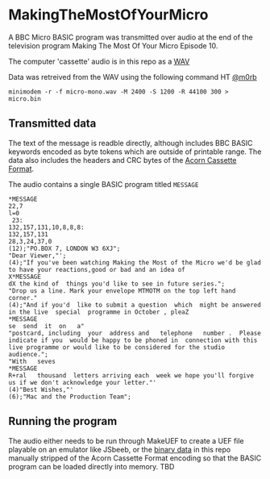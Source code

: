 # MakingTheMostOfYourMicro
A BBC Micro BASIC program was transmitted over audio at the end of the television program Making The Most Of Your Micro Episode 10.

The computer 'cassette' audio is in this repo as a [WAV](https://github.com/8bitkick/MakingTheMostOfYourMicro/blob/master/micro.wav)

Data was retreived from the WAV using the following command HT [@m0rb](https://twitter.com/m0rb/status/1289774206712872960?s=20)
~~~
minimodem -r -f micro-mono.wav -M 2400 -S 1200 -R 44100 300 > micro.bin
~~~


## Transmitted data

The text of the message is readble directly, although includes BBC BASIC keywords encoded as byte tokens which are outside of printable range. The data also includes the headers and CRC bytes of the [Acorn Cassette Format](http://beebwiki.mdfs.net/Acorn_cassette_format).

The audio contains a single BASIC program titled `MESSAGE`


~~~
*MESSAGE
22,7
l=0 
 23:
132,157,131,10,8,8,8:
132,157,131
28,3,24,37,0
(12);"PO.BOX 7, LONDON W3 6XJ";
"Dear Viewer,"';
(4);"If you've been watching Making the Most of the Micro we'd be glad to have your reactions,good or bad and an idea of
X*MESSAGE
dX the kind of  things you'd like to see in future series.";
"Drop us a line. Mark your envelope MTMOTM on the top left hand corner."
(4);"And if you'd  like to submit a question  which  might be answered in the live  special  programme in October , pleaZ
*MESSAGE
se  send  it  on   a"
"postcard, including  your  address and   telephone   number .  Please indicate if you  would be happy to be phoned in  connection with this live programme or would like to be considered for the studio audience.";
"With   seves
*MESSAGE
R+ral   thousand  letters arriving each  week we hope you'll forgive us if we don't acknowledge your letter."'
(4)"Best Wishes,"'
(6);"Mac and the Production Team";
~~~

## Running the program

The audio either needs to be run through MakeUEF to create a UEF file playable on an emulator like JSbeeb, or the [binary data](https://github.com/8bitkick/MakingTheMostOfYourMicro/blob/master/micro.bin) in this repo manually stripped of the Acorn Cassette Format encoding so that the BASIC program can be loaded directly into memory. TBD

